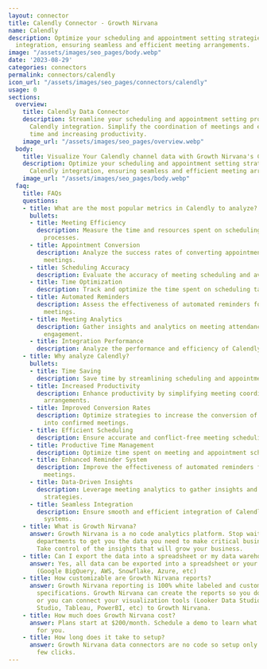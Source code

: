 ```yaml
---
layout: connector
title: Calendly Connector - Growth Nirvana
name: Calendly
description: Optimize your scheduling and appointment setting strategies with Calendly
  integration, ensuring seamless and efficient meeting arrangements.
image: "/assets/images/seo_pages/body.webp"
date: '2023-08-29'
categories: connectors
permalink: connectors/calendly
icon_url: "/assets/images/seo_pages/connectors/calendly"
usage: 0
sections:
  overview:
    title: Calendly Data Connector
    description: Streamline your scheduling and appointment setting processes with
      Calendly integration. Simplify the coordination of meetings and events, saving
      time and increasing productivity.
    image_url: "/assets/images/seo_pages/overview.webp"
  body:
    title: Visualize Your Calendly channel data with Growth Nirvana's Calendly Connector
    description: Optimize your scheduling and appointment setting strategies with
      Calendly integration, ensuring seamless and efficient meeting arrangements.
    image_url: "/assets/images/seo_pages/body.webp"
  faq:
    title: FAQs
    questions:
    - title: What are the most popular metrics in Calendly to analyze?
      bullets:
      - title: Meeting Efficiency
        description: Measure the time and resources spent on scheduling and appointment
          processes.
      - title: Appointment Conversion
        description: Analyze the success rates of converting appointments into confirmed
          meetings.
      - title: Scheduling Accuracy
        description: Evaluate the accuracy of meeting scheduling and avoid conflicts.
      - title: Time Optimization
        description: Track and optimize the time spent on scheduling tasks.
      - title: Automated Reminders
        description: Assess the effectiveness of automated reminders for scheduled
          meetings.
      - title: Meeting Analytics
        description: Gather insights and analytics on meeting attendance and participant
          engagement.
      - title: Integration Performance
        description: Analyze the performance and efficiency of Calendly integration.
    - title: Why analyze Calendly?
      bullets:
      - title: Time Saving
        description: Save time by streamlining scheduling and appointment processes.
      - title: Increased Productivity
        description: Enhance productivity by simplifying meeting coordination and
          arrangements.
      - title: Improved Conversion Rates
        description: Optimize strategies to increase the conversion of appointments
          into confirmed meetings.
      - title: Efficient Scheduling
        description: Ensure accurate and conflict-free meeting scheduling.
      - title: Productive Time Management
        description: Optimize time spent on meeting and appointment scheduling tasks.
      - title: Enhanced Reminder System
        description: Improve the effectiveness of automated reminders for scheduled
          meetings.
      - title: Data-Driven Insights
        description: Leverage meeting analytics to gather insights and improve scheduling
          strategies.
      - title: Seamless Integration
        description: Ensure smooth and efficient integration of Calendly with existing
          systems.
    - title: What is Growth Nirvana?
      answer: Growth Nirvana is a no code analytics platform. Stop waiting for other
        departments to get you the data you need to make critical business decisions.
        Take control of the insights that will grow your business.
    - title: Can I export the data into a spreadsheet or my data warehouse?
      answer: Yes, all data can be exported into a spreadsheet or your data warehouse
        (Google BigQuery, AWS, Snowflake, Azure, etc)
    - title: How customizable are Growth Nirvana reports?
      answer: Growth Nirvana reporting is 100% white labeled and customized to your
        specifications. Growth Nirvana can create the reports so you don’t have to
        or you can connect your visualization tools (Looker Data Studio/Google Data
        Studio, Tableau, PowerBI, etc) to Growth Nirvana.
    - title: How much does Growth Nirvana cost?
      answer: Plans start at $200/month. Schedule a demo to learn what plan is best
        for you.
    - title: How long does it take to setup?
      answer: Growth Nirvana data connectors are no code so setup only requires a
        few clicks.
---
```

